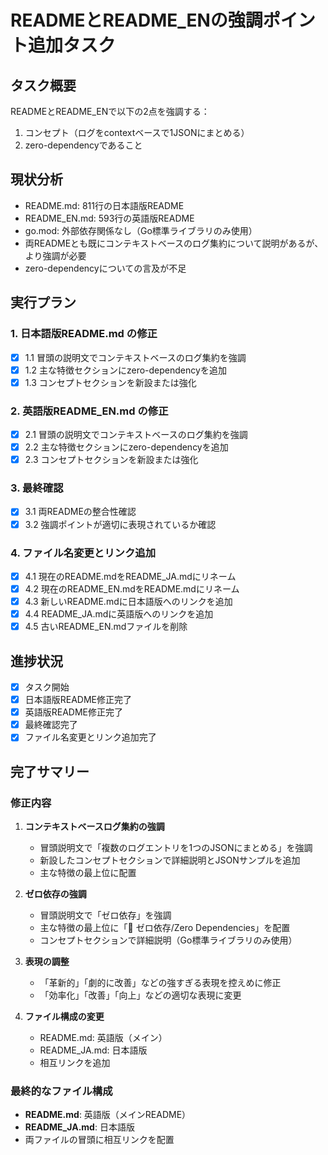 # READMEとREADME_ENの強調ポイント追加タスク

## タスク概要
READMEとREADME_ENで以下の2点を強調する：
1. コンセプト（ログをcontextベースで1JSONにまとめる）
2. zero-dependencyであること

## 現状分析
- README.md: 811行の日本語版README
- README_EN.md: 593行の英語版README
- go.mod: 外部依存関係なし（Go標準ライブラリのみ使用）
- 両READMEとも既にコンテキストベースのログ集約について説明があるが、より強調が必要
- zero-dependencyについての言及が不足

## 実行プラン

### 1. 日本語版README.md の修正
- [x] 1.1 冒頭の説明文でコンテキストベースのログ集約を強調
- [x] 1.2 主な特徴セクションにzero-dependencyを追加
- [x] 1.3 コンセプトセクションを新設または強化

### 2. 英語版README_EN.md の修正
- [x] 2.1 冒頭の説明文でコンテキストベースのログ集約を強調
- [x] 2.2 主な特徴セクションにzero-dependencyを追加
- [x] 2.3 コンセプトセクションを新設または強化

### 3. 最終確認
- [x] 3.1 両READMEの整合性確認
- [x] 3.2 強調ポイントが適切に表現されているか確認

### 4. ファイル名変更とリンク追加
- [x] 4.1 現在のREADME.mdをREADME_JA.mdにリネーム
- [x] 4.2 現在のREADME_EN.mdをREADME.mdにリネーム
- [x] 4.3 新しいREADME.mdに日本語版へのリンクを追加
- [x] 4.4 README_JA.mdに英語版へのリンクを追加
- [x] 4.5 古いREADME_EN.mdファイルを削除

## 進捗状況
- [x] タスク開始
- [x] 日本語版README修正完了
- [x] 英語版README修正完了
- [x] 最終確認完了
- [x] ファイル名変更とリンク追加完了

## 完了サマリー

### 修正内容
1. **コンテキストベースログ集約の強調**
   - 冒頭説明文で「複数のログエントリを1つのJSONにまとめる」を強調
   - 新設したコンセプトセクションで詳細説明とJSONサンプルを追加
   - 主な特徴の最上位に配置

2. **ゼロ依存の強調**
   - 冒頭説明文で「ゼロ依存」を強調
   - 主な特徴の最上位に「🚀 ゼロ依存/Zero Dependencies」を配置
   - コンセプトセクションで詳細説明（Go標準ライブラリのみ使用）

3. **表現の調整**
   - 「革新的」「劇的に改善」などの強すぎる表現を控えめに修正
   - 「効率化」「改善」「向上」などの適切な表現に変更

4. **ファイル構成の変更**
   - README.md: 英語版（メイン）
   - README_JA.md: 日本語版
   - 相互リンクを追加

### 最終的なファイル構成
- **README.md**: 英語版（メインREADME）
- **README_JA.md**: 日本語版
- 両ファイルの冒頭に相互リンクを配置
